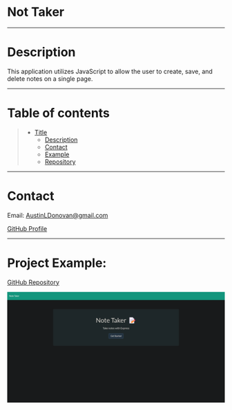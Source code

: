 
  # Not Taker


  ---
  # Description

  This application utilizes JavaScript to allow the user to create, save, and delete notes on a single page.

  ---
  # Table of contents
  
  > * [Title](#title)
  >   * [Description](#description)
  >   * [Contact](#email)
  >   * [Example](#example)
  >   * [Repository](#example)
---
  # Contact

  Email: AustinLDonovan@gmail.com

  [GitHub Profile](https://github.com/AustinLD)

---
  # Project Example:

  [GitHub Repository](https://github.com/AustinLD/note-taker)

  ![example](./public/assets/images/example.png)
  